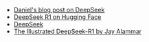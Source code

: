- [Daniel's blog post on DeepSeek](https://predictionguard.com/deepseek-blog)
- [DeepSeek R1 on Hugging Face](https://huggingface.co/collections/deepseek-ai/deepseek-r1-678e1e131c0169c0bc89728d)
- [DeepSeek](https://www.deepseek.com/)
- [The Illustrated DeepSeek-R1 by Jay Alammar](https://newsletter.languagemodels.co/p/the-illustrated-deepseek-r1)
